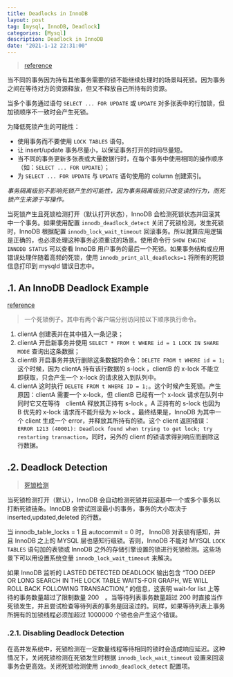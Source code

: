 ```yaml
---
title: Deadlocks in InnoDB
layout: post
tag: [mysql, InnoDB, Deadlock]
categories: [Mysql]
description: Deadlock in InnoDB
date: "2021-1-12 22:31:00"
---
```


> [reference](https://dev.mysql.com/doc/refman/5.7/en/innodb-deadlocks.html)

当不同的事务因为持有其他事务需要的锁不能继续处理时的场景叫死锁。因为事务之间在等待对方的资源释放，但又不释放自己所持有的资源。<!--more-->

当多个事务通过语句 `SELECT ... FOR UPDATE` 或 `UPDATE` 对多张表中的行加锁，但加锁顺序不一致时会产生死锁。

为降低死锁产生的可能性：

- 使用事务而不要使用 `LOCK TABLES` 语句。
- 让 insert/update 事务尽量小，以保证事务打开的时间尽量短。
- 当不同的事务更新多张表或大量数据行时，在每个事务中使用相同的操作顺序（如：`SELECT ... FOR UPDATE`）；
- 为 `SELECT ... FOR UPDATE` 与 `UPDATE` 语句使用的 column 创建索引。

*事务隔离级别不影响死锁产生的可能性，因为事务隔离级别只改变读的行为，而死锁产生来源于写操作。*

当死锁产生且死锁检测打开（默认打开状态），InnoDB 会检测死锁状态并回滚其中一个事务。如果使用配置 `innodb_deadlock_detect` 关闭了死锁检测，发生死锁时，InnoDB 根据配置 `innodb_lock_wait_timeout` 回滚事务。所以就算应用逻辑是正确的，也必须处理这种事务必须重试的场景。使用命令行 `SHOW ENGINE INNODB STATUS` 可以查看 InnoDB 用户事务的最后一个死锁。如果事务结构或应用错误处理伴随着高频的死锁，使用 `innodb_print_all_deadlocks=1` 将所有的死锁信息打印到 mysqld 错误日志中。

## .1. An InnoDB Deadlock Example

[reference](https://dev.mysql.com/doc/refman/5.7/en/innodb-deadlock-example.html)

> 一个死锁例子。其中有两个客户端分别访问按以下顺序执行命令。

1. clientA 创建表并在其中插入一条记录；
2. clientA 开启新事务并使用 `SELECT * FROM t WHERE id = 1 LOCK IN SHARE MODE` 查询出这条数据；
3. clientB 开启事务并执行删除这条数据的命令：`DELETE FROM t WHERE id = 1;`这个时候，因为 clientA 持有该行数据的 s-lock ，clientB 的 x-lock 不能立即获取，只会产生一个 x-lock 的请求放入到队列中。
4. clientA 这时执行 `DELETE FROM t WHERE ID = 1;`。这个时候产生死锁。产生原因：clientA 需要一个 x-lock，但 clientB 已经有一个 x-lock 请求在队列中同时它又在等待　clientA 释放其正持有 s-lock 。A 正持有的 s-lock 也因为 B 优先的 x-lock 请求而不能升级为 x-lock 。最终结果是，InnoDB 为其中一个 client 生成一个 error，并释放其所持有的锁。这个 client 返回错误：`ERROR 1213 (40001): Deadlock found when trying to get lock;
try restarting transaction`，同时，另外的 client 的锁请求得到响应而删除这行数据。

## .2. Deadlock Detection

> [死锁检测](https://dev.mysql.com/doc/refman/5.7/en/innodb-deadlock-detection.html)

当死锁检测打开（默认），InnoDB 会自动检测死锁并回滚基中一个或多个事务以打断死锁链条。InnoDB 会尝试回滚最小的事务，事务的大小取决于 inserted,updated,deleted 的行数。

当 innodb_table_locks = 1 且 autocommit = 0 时， InnoDB 对表锁有感知，并且 InnoDB 之上的 MYSQL 层也感知行级锁。否则，InnoDB 不能对 MYSQL `LOCK TABLES` 语句加的表锁或 InnoDB 之外的存储引擎设置的锁进行死锁检测。这些场景下可以用设置系统变量 `innodb_lock_wait_timeout` 来解决。

如果 InnoDB 监听的 LASTED DETECTED DEADLOCK 输出包含 “TOO DEEP OR LONG SEARCH IN THE LOCK TABLE WAITS-FOR GRAPH, WE WILL ROLL BACK FOLLOWING TRANSACTION,” 的信息，这表明 wait-for list 上等待的事务数量超过了限制数量 200　。当等待列表事务数量超过 200 时直接当作死锁发生，并且尝试检查等待列表的事务是回滚过的。同样，如果等待列表上事务所拥有的加锁线程必须加超过 1000000 个锁也会产生这个错误。

### .2.1. Disabling Deadlock Detection

在高并发系统中，死锁检测在一定数量线程等待相同的锁时会造成响应延迟。这种情况下，关闭死锁检测在死锁发生时根据 `innodb_lock_wait_timeout` 设置来回滚事务会更高效。关闭死锁检测使用 `innodb_deadlock_detect` 配置项。

